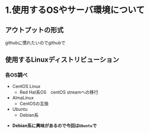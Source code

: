 # 1.使用するOSやサーバ環境について

## アウトプットの形式
githubに慣れたいのでgithubで

## 使用するLinuxディストリビューション
### 各OS調べ
* CentOS Linux
  * Red Hat系OS　centOS streamへの移行
* AlmaLinux
  * CentOSの互換
* Ubuntu
  * Debian系
- **Debian系に興味があるので今回は`Ubuntu`で**


